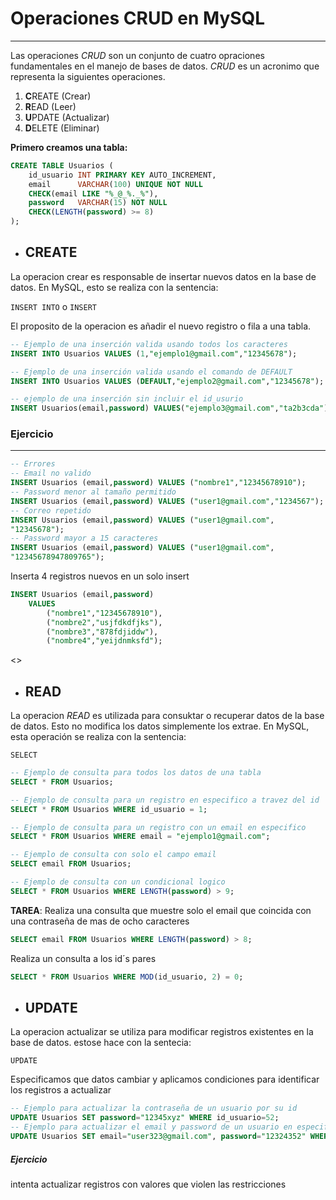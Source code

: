 # Operaciones CRUD en MySQL
---
Las operaciones *CRUD* son un conjunto de cuatro opraciones fundamentales en el manejo de bases de datos. *CRUD* es un acronimo que representa la siguientes operaciones.

1. **C**REATE (Crear)
2. **R**EAD (Leer)
3. **U**PDATE (Actualizar)
4. **D**ELETE (Eliminar)

**Primero creamos una tabla:**
```sql
CREATE TABLE Usuarios (
    id_usuario INT PRIMARY KEY AUTO_INCREMENT,
    email      VARCHAR(100) UNIQUE NOT NULL 
    CHECK(email LIKE "%_@_%._%"),
    password   VARCHAR(15) NOT NULL
    CHECK(LENGTH(password) >= 8)
); 
```
* ## CREATE 
La operacion crear es responsable de insertar nuevos datos en la base de datos. En MySQL, esto se realiza con la sentencia:

`INSERT INTO` o `INSERT`

El proposito de la operacion es añadir el nuevo registro o fila a una tabla.

```sql
-- Ejemplo de una inserción valida usando todos los caracteres 
INSERT INTO Usuarios VALUES (1,"ejemplo1@gmail.com","12345678");

-- Ejemplo de una inserción valida usando el comando de DEFAULT
INSERT INTO Usuarios VALUES (DEFAULT,"ejemplo2@gmail.com","12345678");

-- ejemplo de una inserción sin incluir el id_usurio
INSERT Usuarios(email,password) VALUES("ejemplo3@gmail.com","ta2b3cda") 
```

### Ejercicio
---
```sql
-- Errores
-- Email no valido
INSERT Usuarios (email,password) VALUES ("nombre1","12345678910");
-- Password menor al tamaño permitido
INSERT Usuarios (email,password) VALUES ("user1@gmail.com","1234567");
-- Correo repetido
INSERT Usuarios (email,password) VALUES ("user1@gmail.com",
"12345678");
-- Password mayor a 15 caracteres
INSERT Usuarios (email,password) VALUES ("user1@gmail.com",
"12345678947809765");
```
Inserta 4 registros nuevos en un solo insert 
```sql
INSERT Usuarios (email,password) 
    VALUES 
        ("nombre1","12345678910"), 
        ("nombre2","usjfdkdfjks"),
        ("nombre3","878fdjiddw"),
        ("nombre4","yeijdnmksfd");
```
<>

* ## READ
La operacion *READ* es utilizada para consuktar o recuperar datos de la base de datos. Esto no modifica los datos simplemente los extrae. En MySQL, esta operación se realiza con la sentencia:

`SELECT`

```sql
-- Ejemplo de consulta para todos los datos de una tabla 
SELECT * FROM Usuarios;

-- Ejemplo de consulta para un registro en especifico a travez del id
SELECT * FROM Usuarios WHERE id_usuario = 1;

-- Ejemplo de consulta para un registro con un email en especifico 
SELECT * FROM Usuarios WHERE email = "ejemplo1@gmail.com";

-- Ejemplo de consulta con solo el campo email
SELECT email FROM Usuarios;

-- Ejemplo de consulta con un condicional logico
SELECT * FROM Usuarios WHERE LENGTH(password) > 9;
```

**TAREA**:
Realiza una consulta que muestre solo el email que coincida con una contraseña de mas de ocho caracteres
```sql
SELECT email FROM Usuarios WHERE LENGTH(password) > 8;
```
Realiza un consulta a los id´s pares 
```sql
SELECT * FROM Usuarios WHERE MOD(id_usuario, 2) = 0;
```
* ## UPDATE
La operacion actualizar se utiliza para modificar registros existentes en la base de datos. estose hace con la sentecia:

`UPDATE`

Especificamos que datos cambiar y aplicamos condiciones para identificar los registros a actualizar 

```sql
-- Ejemplo para actualizar la contraseña de un usuario por su id 
UPDATE Usuarios SET password="12345xyz" WHERE id_usuario=52;
-- Ejemplo para actualizar el email y password de un usuario en especifico
UPDATE Usuarios SET email="user323@gmail.com", password="12324352" WHERE id_usuario=52;
```

##### Ejercicio
intenta actualizar registros con valores que violen las restricciones


